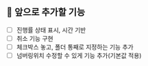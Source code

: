 ## 📌 앞으로 추가할 기능

- [ ] 진행률 상태 표시, 시간 기반
- [ ] 취소 기능 구현
- [ ] 체크박스 놓고, 폴더 통째로 지정하는 기능 추가
- [ ] 넘버링위치 수정할 수 있게 기능 추가(기본값 적용)
